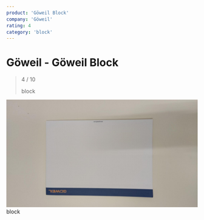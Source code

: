 ```yaml
---
product: 'Göweil Block'
company: 'Göweil'
rating: 4
category: 'block'
---
```


# Göweil - Göweil Block
>
> 4 / 10
>
> block

![Göweil Block](./assets/göweil-göweil-block-63211330-ca72-4931-b9b9-4dd96486c533.jpg)
block
